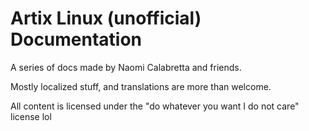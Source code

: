 # Artix Linux (unofficial) Documentation

A series of docs made by Naomi Calabretta and friends.

Mostly localized stuff, and translations are more than welcome.

All content is licensed under the "do whatever you want I do not care" license lol
